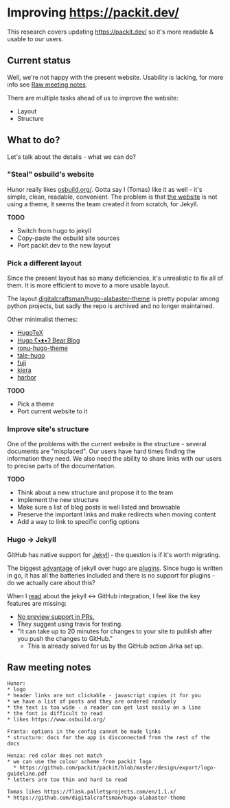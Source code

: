 # Improving https://packit.dev/

This research covers updating https://packit.dev/ so it's more readable &
usable to our users.


## Current status

Well, we're not happy with the present website. Usability is lacking, for more
info see [Raw meeting notes](#raw-meeting-notes).

There are multiple tasks ahead of us to improve the website:
* Layout
* Structure


## What to do?

Let's talk about the details - what we can do?


### "Steal" osbuild's website

Hunor really likes [osbuild.org/](https://osbuild.org/). Gotta say I (Tomas)
like it as well - it's simple, clean, readable, convenient. The problem is that
[the website](https://github.com/osbuild/osbuild.github.io) is not using a
theme, it seems the team created it from scratch, for Jekyll.

**TODO**

* Switch from hugo to jekyll
* Copy-paste the osbuild site sources
* Port packit.dev to the new layout


### Pick a different layout

Since the present layout has so many deficiencies, it's unrealistic to fix all
of them. It is more efficient to move to a more usable layout.

The layout
[digitalcraftsman/hugo-alabaster-theme](https://github.com/digitalcraftsman/hugo-alabaster-theme)
is pretty popular among python projects, but sadly the repo is archived and no
longer maintained.

Other minimalist themes:
* [HugoTeX](https://themes.gohugo.io/hugotex/)
* [Hugo ʕ•ᴥ•ʔ Bear Blog](https://github.com/janraasch/hugo-bearblog)
* [ronu-hugo-theme](https://github.com/softwareyoga/ronu-hugo-theme)
* [tale-hugo](https://github.com/EmielH/tale-hugo)
* [fuji](https://github.com/amzrk2/hugo-theme-fuji/)
* [kiera](https://themes.gohugo.io/hugo-kiera/)
* [harbor](https://themes.gohugo.io/harbor/)

**TODO**

* Pick a theme
* Port current website to it


### Improve site's structure

One of the problems with the current website is the structure - several
documents are "misplaced". Our users have hard times finding the information
they need. We also need the ability to share links with our users to precise
parts of the documentation.

**TODO**

* Think about a new structure and propose it to the team
* Implement the new structure
* Make sure a list of blog posts is well listed and browsable
* Preserve the important links and make redirects when moving content
* Add a way to link to specific config options


### Hugo → Jekyll

GitHub has native support for [Jekyll](https://jekyllrb.com/) - the question is
if it's worth migrating.

The biggest [advantage](https://forestry.io/blog/hugo-and-jekyll-compared/) of
jekyll over hugo are
[plugins](https://docs.github.com/en/free-pro-team@latest/github/working-with-github-pages/about-github-pages-and-jekyll#plugins).
Since hugo is written in go, it has all the batteries included and there is no
support for plugins - do we actually care about this?

When I
[read](https://docs.github.com/en/free-pro-team@latest/github/working-with-github-pages/about-jekyll-build-errors-for-github-pages-sites)
about the jekyll ↔ GitHub integration, I feel like the key features are
missing:
* [No preview support in
  PRs.](https://github.community/t/need-help-with-jekyll-github-project-page-and-team-git-workflow/10440)
* They suggest using travis for testing.
* "It can take up to 20 minutes for changes to your site to publish after you
  push the changes to GitHub."
  * This is already solved for us by the GitHub action Jirka set up.


## Raw meeting notes

```
Hunor:
* logo
* header links are not clickable - javascript copies it for you
* we have a list of posts and they are ordered randomly
* the text is too wide - a reader can get lost easily on a line
* the font is difficult to read
* likes https://www.osbuild.org/

Franta: options in the config cannot be made links
* structure: docs for the app is disconnected from the rest of the docs

Honza: red color does not match
* we can use the colour scheme from packit logo
  * https://github.com/packit/packit/blob/master/design/export/logo-guideline.pdf
* letters are too thin and hard to read

Tomas likes https://flask.palletsprojects.com/en/1.1.x/
* https://github.com/digitalcraftsman/hugo-alabaster-theme
```
